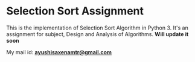 # Selection Sort Assignment
This is the implementation of Selection Sort Algorithm in Python 3.
It's an assignment for subject, Design and Analysis of Algorithms.
**Will update it soon**

 My mail id: **ayushisaxenamtr@gmail.com**

